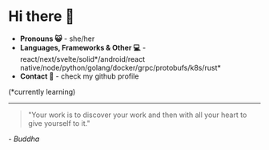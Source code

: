 # Hi there 👋

- **Pronouns 😺** - she/her
- **Languages, Frameworks & Other 💻** - react/next/svelte/solid*/android/react native/node/python/golang/docker/grpc/protobufs/k8s/rust\*
- **Contact 📨** - check my github profile

(\*currently learning)

---

> "Your work is to discover your work and then with all your heart to give yourself to it."

*- Buddha*

